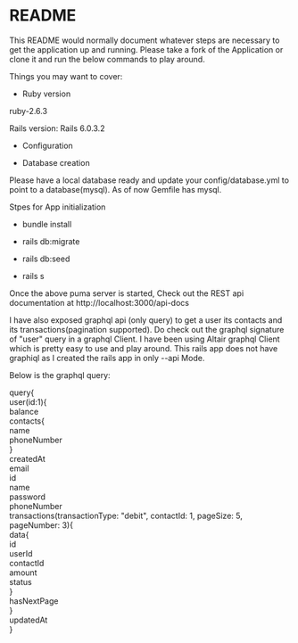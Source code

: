 # README

This README would normally document whatever steps are necessary to get the
application up and running. Please take a fork of the Application or clone it and run the below commands to play around.

Things you may want to cover:

* Ruby version

ruby-2.6.3

Rails version: Rails 6.0.3.2

* Configuration

* Database creation

Please have a local database ready and update your config/database.yml to point to a database(mysql). 
As of now Gemfile has mysql. 

Stpes for App initialization

* bundle install

* rails db:migrate

* rails db:seed

* rails s

Once the above puma server is started, Check out the REST api documentation at http://localhost:3000/api-docs

I have also exposed graphql api (only query) to get a user its contacts and its transactions(pagination supported). Do check out the graphql signature of 
"user" query in a graphql Client. I have been using Altair graphql Client which is pretty easy to use and play around. 
This rails app does not have graphiql as I created the rails app in only --api Mode. 

Below is the graphql query:


query{<br/>
  user(id:1){<br/>
    balance<br/>
    contacts{<br/>
      name<br/>
      phoneNumber<br/>
     }<br/>
    createdAt<br/>
    email<br/>
    id<br/>
    name<br/>
    password<br/>
    phoneNumber<br/>
    transactions(transactionType: "debit", contactId: 1, pageSize: 5, pageNumber: 3){<br/>
    data{<br/>
      id<br/>
      userId<br/>
      contactId<br/>
      amount<br/>
      status <br/>
    }<br/>
    hasNextPage<br/>
}<br/>
    updatedAt<br/>
  }


